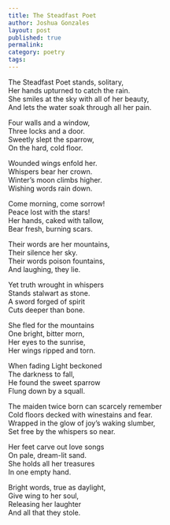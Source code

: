 ```yaml
---
title: The Steadfast Poet
author: Joshua Gonzales
layout: post
published: true
permalink: 
category: poetry
tags: 
---
```


The Steadfast Poet stands, solitary,<br />
Her hands upturned to catch the rain.<br />
She smiles at the sky with all of her beauty,<br />
And lets the water soak through all her pain.

Four walls and a window,<br />
Three locks and a door.<br />
Sweetly slept the sparrow,<br />
On the hard, cold floor.

Wounded wings enfold her.<br />
Whispers bear her crown.<br />
Winter’s moon climbs higher.<br />
Wishing words rain down.

Come morning, come sorrow!<br />
Peace lost with the stars!<br />
Her hands, caked with tallow,<br />
Bear fresh, burning scars.

Their words are her mountains,<br />
Their silence her sky.<br />
Their words poison fountains,<br />
And laughing, they lie.

Yet truth wrought in whispers<br />
Stands stalwart as stone.<br />
A sword forged of spirit<br />
Cuts deeper than bone.

She fled for the mountains<br />
One bright, bitter morn,<br />
Her eyes to the sunrise,<br />
Her wings ripped and torn.

When fading Light beckoned<br />
The darkness to fall,<br />
He found the sweet sparrow<br />
Flung down by a squall.

The maiden twice born can scarcely remember<br />
Cold floors decked with winestains and fear.<br />
Wrapped in the glow of joy’s waking slumber,<br />
Set free by the whispers so near.

Her feet carve out love songs<br />
On pale, dream-lit sand.<br />
She holds all her treasures<br />
In one empty hand.

Bright words, true as daylight,<br />
Give wing to her soul,<br />
Releasing her laughter<br />
And all that they stole.